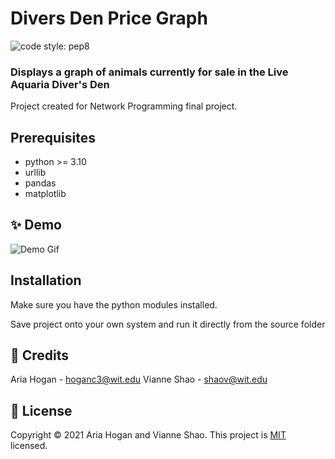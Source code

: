# Divers Den Price Graph
![code style: pep8](https://img.shields.io/badge/code%20style-autopep8-blue)
### Displays a graph of animals currently for sale in the Live Aquaria Diver's Den

Project created for Network Programming final project.

## Prerequisites
- python >= 3.10  
- urllib
- pandas
- matplotlib

## ✨ Demo
![Demo Gif](./_images/demo1.gif)

## Installation
Make sure you have the python modules installed.

Save project onto your own system and run it directly from the source folder

## 🤝 Credits
Aria Hogan - hoganc3@wit.edu
Vianne Shao - shaov@wit.edu

## 📝 License
Copyright © 2021 Aria Hogan and Vianne Shao.
This project is [MIT](https://github.com/hoganc3/DiversDenPriceGraph/blob/main/LICENSE) licensed.
